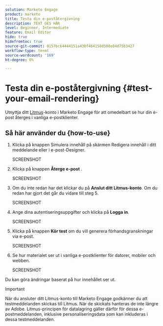 ```yaml
---
solution: Marketo Engage
product: marketo
title: Testa din e-poståtergivning
description: TEXT GES HÄR
level: Beginner, Intermediate
feature: Email Editor
hide: true
hidefromtoc: true
source-git-commit: 0157bc64444151a43bf464158d508e84d75b3427
workflow-type: tm+mt
source-wordcount: '169'
ht-degree: 0%

---
```


# Testa din e-poståtergivning {#test-your-email-rendering}

Utnyttja ditt [Litmus](https://www.litmus.com/email-testing)-konto i Marketo Engage för att omedelbart se hur din e-post återges i vanliga e-postklienter.

## Så här använder du {how-to-use}

1. Klicka på knappen Simulera innehåll på skärmen Redigera innehåll i ditt meddelande eller i e-post-Designer.

   SCREENSHOT

1. Klicka på knappen **Återge e-post** .

   SCREENSHOT

1. Om du inte redan har det klickar du på **Anslut ditt Litmus-konto**. Om du redan har gjort det går du vidare till steg 5.

   SCREENSHOT

1. Ange dina autentiseringsuppgifter och klicka på **Logga in**.

   SCREENSHOT

1. Klicka på knappen **Kör test** om du vill generera förhandsgranskningar via e-post.

   SCREENSHOT

1. Se hur materialet ser ut i vanliga e-postklienter för datorer, mobiler och webben.

   SCREENSHOT

Du kan göra ändringar baserat på hur innehållet ser ut.

>[!IMPORTANT]
>
>När du ansluter ditt Litmus-konto till Marketo Engage godkänner du att testmeddelanden skickas till Litmus. När de skickats hanteras de inte längre av Adobe. Litmus-principen för datalagring gäller därför för dessa e-postmeddelanden, inklusive personaliseringsdata som kan inkluderas i dessa testmeddelanden.
